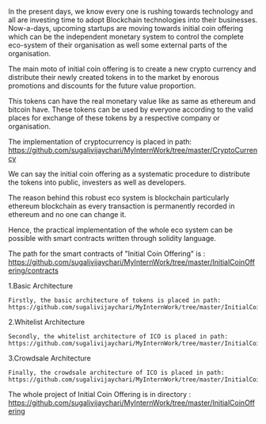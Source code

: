In the present days, we know every one is rushing towards technology and all are investing time to adopt Blockchain technologies into their businesses. Now-a-days, upcoming startups are moving towards initial coin offering which can be the independent monetary system to control the complete eco-system of their organisation as well some external parts of the organisation.

The main moto of initial coin offering is to create a new crypto currency and distribute their newly created tokens in to the market by enorous promotions and discounts for the future value proportion.

This tokens can have the real monetary value like as same as ethereum and bitcoin have. These tokens can be used by everyone according to the valid places for exchange of these tokens by a respective company or organisation.

The implementation of cryptocurrency is placed in path: https://github.com/sugalivijaychari/MyInternWork/tree/master/CryptoCurrency

We can say the initial coin offering as a systematic procedure to distribute the tokens into public, investers as well as developers.

The reason behind this robust eco system is blockchain particularly ethereum blockchain as every transaction is permanently recorded in ethereum and no one can change it.

Hence, the practical implementation of the whole eco system can be possible with smart contracts written through solidity language.

The path for the smart contracts of "Initial Coin Offering" is : https://github.com/sugalivijaychari/MyInternWork/tree/master/InitialCoinOffering/contracts

1.Basic Architecture

    Firstly, the basic architecture of tokens is placed in path: https://github.com/sugalivijaychari/MyInternWork/tree/master/InitialCoinOffering/contracts
    
2.Whitelist Architecture

    Secondly, the whitelist architecture of ICO is placed in path: https://github.com/sugalivijaychari/MyInternWork/tree/master/InitialCoinOffering/contracts/Whitelist
    
3.Crowdsale Architecture

    Finally, the crowdsale architecture of ICO is placed in path: https://github.com/sugalivijaychari/MyInternWork/tree/master/InitialCoinOffering/contracts/Crowdsale

The whole project of Initial Coin Offering is in directory : https://github.com/sugalivijaychari/MyInternWork/tree/master/InitialCoinOffering
